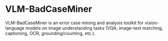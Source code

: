 # VLM-BadCaseMiner
VLM-BadCaseMiner is an error case mining and analysis toolkit for vision-language models on image understanding tasks (VQA, image-text matching, captioning, OCR, grounding/counting, etc.).
